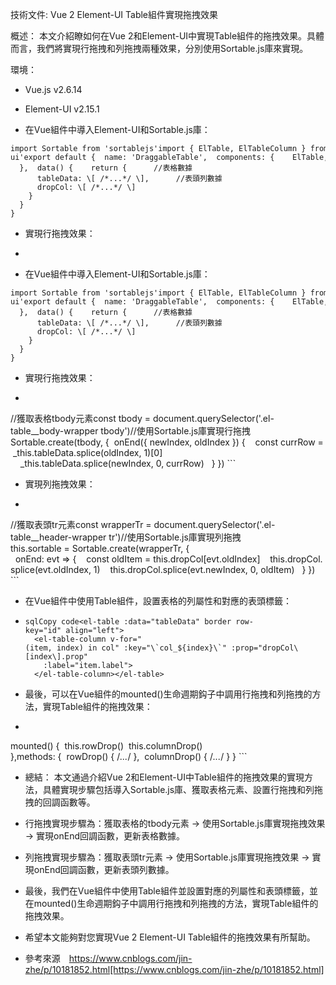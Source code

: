 技術文件: Vue 2 Element-UI Table組件實現拖拽效果

概述： 本文介紹瞭如何在Vue 2和Element-UI中實現Table組件的拖拽效果。具體而言，我們將實現行拖拽和列拖拽兩種效果，分別使用Sortable.js庫來實現。

環境：

*   Vue.js v2.6.14
    
*   Element-UI v2.15.1 
    

*   在Vue組件中導入Element-UI和Sortable.js庫：
    

```
import Sortable from 'sortablejs'import { ElTable, ElTableColumn } from 'element-ui'export default {  name: 'DraggableTable',  components: {    ElTable,    ElTableColumn
  },  data() {    return {      //表格數據
      tableData: \[ /*...*/ \],      //表頭列數據
      dropCol: \[ /*...*/ \]
    }
  }
}
```

*   實現行拖拽效果：
    

*     
    

*   在Vue組件中導入Element-UI和Sortable.js庫：
    

```
import Sortable from 'sortablejs'import { ElTable, ElTableColumn } from 'element-ui'export default {  name: 'DraggableTable',  components: {    ElTable,    ElTableColumn
  },  data() {    return {      //表格數據
      tableData: \[ /*...*/ \],      //表頭列數據
      dropCol: \[ /*...*/ \]
    }
  }
}
```

*   實現行拖拽效果：
    
*   ```
//獲取表格tbody元素const tbody = document.querySelector('.el-table\_\_body-wrapper tbody')//使用Sortable.js庫實現行拖拽Sortable.create(tbody, {  onEnd({ newIndex, oldIndex }) {    const currRow = \_this.tableData.splice(oldIndex, 1)\[0\]
        _this.tableData.splice(newIndex, 0, currRow)
      }
    })
    ```
*   實現列拖拽效果：
    
*   ```
//獲取表頭tr元素const wrapperTr = document.querySelector('.el-table__header-wrapper tr')//使用Sortable.js庫實現列拖拽this.sortable = Sortable.create(wrapperTr, {
      onEnd: evt => {    const oldItem = this.dropCol\[evt.oldIndex\]    this.dropCol.splice(evt.oldIndex, 1)    this.dropCol.splice(evt.newIndex, 0, oldItem)
      }
    })
    ```
*   在Vue組件中使用Table組件，設置表格的列屬性和對應的表頭標籤：
    
*   ```
    sqlCopy code<el-table :data="tableData" border row-key="id" align="left">
      <el-table-column v-for="(item, index) in col" :key="\`col_${index}\`" :prop="dropCol\[index\].prop"
        :label="item.label">
      </el-table-column></el-table>
    ```
*   最後，可以在Vue組件的mounted()生命週期鈎子中調用行拖拽和列拖拽的方法，實現Table組件的拖拽效果：
    
*   ```
mounted() {  this.rowDrop()  this.columnDrop()
    },methods: {  rowDrop() { /*...*/ },  columnDrop() { /*...*/ }
    }
    ```
*   總結： 本文通過介紹Vue 2和Element-UI中Table組件的拖拽效果的實現方法，具體實現步驟包括導入Sortable.js庫、獲取表格元素、設置行拖拽和列拖拽的回調函數等。
    
*   行拖拽實現步驟為：獲取表格的tbody元素 -> 使用Sortable.js庫實現拖拽效果 -> 實現onEnd回調函數，更新表格數據。
    
*   列拖拽實現步驟為：獲取表頭tr元素 -> 使用Sortable.js庫實現拖拽效果 -> 實現onEnd回調函數，更新表頭列數據。
    
*   最後，我們在Vue組件中使用Table組件並設置對應的列屬性和表頭標籤，並在mounted()生命週期鈎子中調用行拖拽和列拖拽的方法，實現Table組件的拖拽效果。
    
*   希望本文能夠對您實現Vue 2 Element-UI Table組件的拖拽效果有所幫助。

*   參考來源　https://www.cnblogs.com/jin-zhe/p/10181852.html[https://www.cnblogs.com/jin-zhe/p/10181852.html]